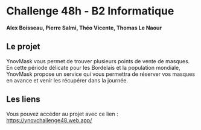 # Challenge 48h - B2 Informatique

**Alex Boisseau, Pierre Salmi, Théo Vicente, Thomas Le Naour**

## Le projet

YnovMask vous permet de trouver plusieurs points de vente de masques. En cette période délicate pour les Bordelais et la population mondiale, YnovMask propose un service qui vous permettra de réserver vos masques en avance et venir les récupérer dans la journée.

## Les liens

Vous pouvez accéder au projet avec ce lien : https://ynovchallenge48.web.app/
